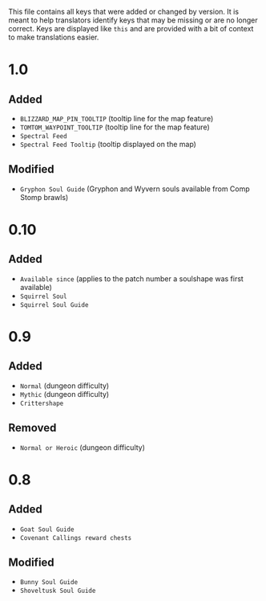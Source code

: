 This file contains all keys that were added or changed by version. It is meant to help translators
identify keys that may be missing or are no longer correct. Keys are displayed like `this` and 
are provided with a bit of context to make translations easier.

# 1.0

## Added

* `BLIZZARD_MAP_PIN_TOOLTIP` (tooltip line for the map feature)
* `TOMTOM_WAYPOINT_TOOLTIP` (tooltip line for the map feature)
* `Spectral Feed`
* `Spectral Feed Tooltip` (tooltip displayed on the map)

## Modified

* `Gryphon Soul Guide` (Gryphon and Wyvern souls available from Comp Stomp brawls)

# 0.10

## Added

* `Available since` (applies to the patch number a soulshape was first available)
* `Squirrel Soul`
* `Squirrel Soul Guide`

# 0.9

## Added

* `Normal` (dungeon difficulty)
* `Mythic` (dungeon difficulty)
* `Crittershape`

## Removed

* `Normal or Heroic` (dungeon difficulty)

# 0.8

## Added 

* `Goat Soul Guide`
* `Covenant Callings reward chests`

## Modified

* `Bunny Soul Guide`
* `Shoveltusk Soul Guide`
